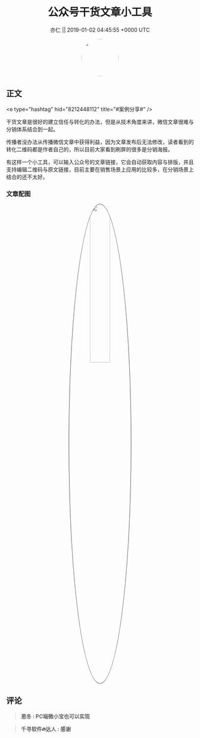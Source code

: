 <h1 align="center">公众号干货文章小工具</h1>




<p align="center">
    <a>亦仁 || 2019-01-02 04:45:55 &#43;0000 UTC</a>
</p>

<div align="center">
    <img src="https://images.zsxq.com/Fn3NQqCN8nuGF86yZPXSbEsl0mb3?e=1590940799&amp;token=kIxbL07-8jAj8w1n4s9zv64FuZZNEATmlU_Vm6zD:pfbNc8W3hS0oYG_hyXXh_rHMHuc=" width="100" height="100" style="border:1px solid;border-radius:50%; color:#ffffff"/>
</div>




## 正文

<div>
&lt;e type=&#34;hashtag&#34; hid=&#34;8212448112&#34; title=&#34;#案例分享#&#34; /&gt; 

干货文章是很好的建立信任与转化的办法，但是从技术角度来讲，微信文章很难与分销体系结合到一起。

传播者没办法从传播微信文章中获得利益，因为文章发布后无法修改，读者看到的转化二维码都是作者自己的，所以目前大家看到刷屏的很多是分销海报。

有这样一个小工具，可以输入公众号的文章链接，它会自动获取内容与排版，并且支持编辑二维码与原文链接，目前主要在销售场景上应用的比较多，在分销场景上结合的还不太好。
</div>

### 文章配图

<div class="image" align="center">

<img src="https://images.zsxq.com/FmSTy8i7KquQWahQ1lgMuBSs-lXV?imageMogr2/auto-orient/thumbnail/800x/format/jpg/blur/1x0/quality/75&amp;e=1590940799&amp;token=kIxbL07-8jAj8w1n4s9zv64FuZZNEATmlU_Vm6zD:FsTx7_HACA3vMbPvoCFBhlR53p4=" width="33%" height="33%" style="border:1px solid;border-radius:50%; color:#3c3f41"/>

</div>


## 评论

<div align="left">
<div>

<blockquote >
<span> <strong>恩冬 : PC端微小宝也可以实现 </strong></span>
</blockquote>

<blockquote >
<span> <strong>千寻软件🔥达人 : 感谢 </strong></span>
</blockquote>

</div>
</div>